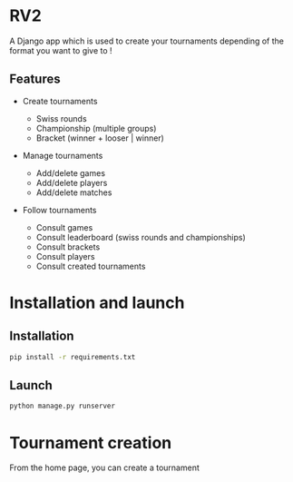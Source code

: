 # RV2

A Django app which is used to create your tournaments depending of the format you want to give to !

## Features

- Create tournaments

  - Swiss rounds
  - Championship (multiple groups)
  - Bracket (winner + looser | winner)

- Manage tournaments

  - Add/delete games
  - Add/delete players
  - Add/delete matches

- Follow tournaments
  - Consult games
  - Consult leaderboard (swiss rounds and championships)
  - Consult brackets
  - Consult players
  - Consult created tournaments

# Installation and launch

## Installation

```bash
pip install -r requirements.txt
```

## Launch

```bash
python manage.py runserver
```

# Tournament creation

From the home page, you can create a tournament
